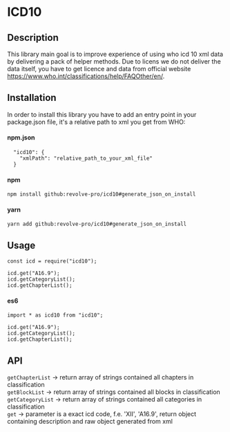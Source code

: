 # ICD10
## Description
This library main goal is to improve experience of using who icd 10 xml data by delivering a pack of helper methods. Due to licens we do not deliver the data itself, you have to get licence and data from official website https://www.who.int/classifications/help/FAQOther/en/.
## Installation
In order to install this library you have to add an entry point in your package.json file, it's a relative path to xml you get from WHO:
#### npm.json

```
  "icd10": {
    "xmlPath": "relative_path_to_your_xml_file"
  }
```

#### npm
```
npm install github:revolve-pro/icd10#generate_json_on_install
```
#### yarn
```
yarn add github:revolve-pro/icd10#generate_json_on_install
```
## Usage
```
const icd = require("icd10");

icd.get("A16.9");
icd.getCategoryList();
icd.getChapterList();

```
#### es6
```
import * as icd10 from "icd10";

icd.get("A16.9");
icd.getCategoryList();
icd.getChapterList();
```
## API
`getChapterList` -> return array of strings contained all chapters in classification\
`getBlockList` -> return array of strings contained all blocks in classification\
`getCategoryList` -> return array of strings contained all categories in classification\
`get` -> parameter is a exact icd code, f.e. 'XII', 'A16.9', return object containing description and raw object generated from xml